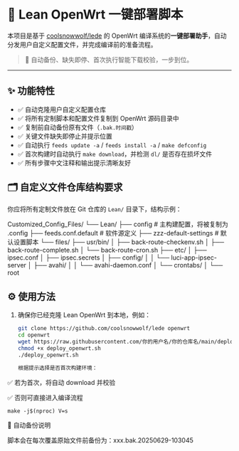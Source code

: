 # 🚀 Lean OpenWrt 一键部署脚本

本项目是基于 [coolsnowwolf/lede](https://github.com/coolsnowwolf/lede) 的 OpenWrt 编译系统的**一键部署助手**，自动分发用户自定义配置文件，并完成编译前的准备流程。

> 🧠 自动备份、缺失即停、首次执行智能下载校验，一步到位。

---

## ✨ 功能特性

- ✅ 自动克隆用户自定义配置仓库
- ✅ 将所有定制脚本和配置文件复制到 OpenWrt 源码目录中
- ✅ 复制前自动备份原有文件（`.bak.时间戳`）
- ✅ 关键文件缺失即停止并提示位置
- ✅ 自动执行 `feeds update -a` / `feeds install -a` / `make defconfig`
- ✅ 首次构建时自动执行 `make download`，并检测 `dl/` 是否存在损坏文件
- ✅ 所有步骤中文注释和输出提示清晰友好

## 🗂️ 自定义文件仓库结构要求

你应将所有定制文件放在 Git 仓库的 `Lean/` 目录下，结构示例：

Customized_Config_Files/
└── Lean/
├── config # 主构建配置，将被复制为 .config
├── feeds.conf.default # 软件源定义
├── zzz-default-settings # 默认设置脚本
└── files/
├── usr/bin/
│ ├── back-route-checkenv.sh
│ ├── back-route-complete.sh
│ └── back-route-cron.sh
├── etc/
│ ├── ipsec.conf
│ ├── ipsec.secrets
│ ├── config/
│ │ └── luci-app-ipsec-server
│ ├── avahi/
│ │ └── avahi-daemon.conf
│ └── crontabs/
│ └── root

## ⚙️ 使用方法

1. 确保你已经克隆 Lean OpenWrt 到本地，例如：

   ```bash
   git clone https://github.com/coolsnowwolf/lede openwrt
   cd openwrt
   wget https://raw.githubusercontent.com/你的用户名/你的仓库名/main/deploy_openwrt.sh
   chmod +x deploy_openwrt.sh
   ./deploy_openwrt.sh

   根据提示选择是否首次构建环境：

✅ 若为首次，将自动 download 并校验

✅ 否则可直接进入编译流程

    make -j$(nproc) V=s

💾 自动备份说明

脚本会在每次覆盖原始文件前备份为：xxx.bak.20250629-103045
